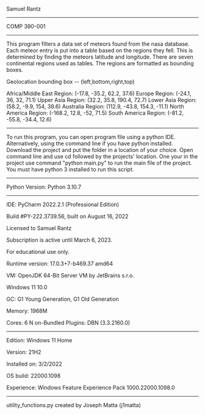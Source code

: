 Samuel Rantz

---

COMP 390-001

---

This program filters a data set of meteors found from the nasa
database. Each meteor entry is put into a table based on the regions they
fell. This is determined by finding the meteors latitude and longitude.
There are seven continental regions used as tables. The regions are formatted
as bounding boxes.

Geolocation bounding box -- (left,bottom,right,top)

Africa/Middle East Region: (-17.8, -35.2, 62.2, 37.6)
Europe Region: (-24.1, 36, 32, 71.1)
Upper Asia Region: (32.2, 35.8, 190.4, 72.7)
Lower Asia Region: (58.2, -9.9, 154, 38.6)
Australia Region: (112.9, -43.8, 154.3, -11.1)
North America Region: (-168.2, 12.8, -52, 71.5)
South America Region: (-81.2, -55.8, -34.4, 12.6)

---

To run this program, you can open program file using a
python IDE. Alternatively, using the command line if you have
python installed. Download the project and put the folder
in a location of your choice. Open command line and
use cd followed by the projects' location. One your in the project
use command "python main.py" to run the main file of the project. You must have python 3 installed to run this script.

---

Python Version: Python 3.10.7

---

IDE: PyCharm 2022.2.1 (Professional Edition)

Build #PY-222.3739.56, built on August 16, 2022

Licensed to Samuel Rantz

Subscription is active until March 6, 2023.

For educational use only.

Runtime version: 17.0.3+7-b469.37 amd64

VM: OpenJDK 64-Bit Server VM by JetBrains s.r.o.

Windows 11 10.0

GC: G1 Young Generation, G1 Old Generation

Memory: 1968M

Cores: 6
N
on-Bundled Plugins:
    DBN (3.3.2160.0)

---
Edition:	Windows 11 Home

Version:	21H2

Installed on:	‎3/‎2/‎2022

OS build:	22000.1098

Experience:	Windows Feature Experience Pack 1000.22000.1098.0

--- 

utility_functions.py created by Joseph Matta (j1matta) 












